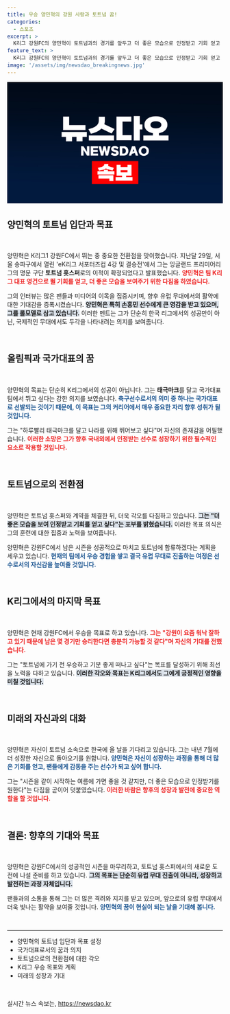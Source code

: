 ```yaml
---
title: 우승 양민혁의 강원 사랑과 토트넘 꿈!
categories:
  - 스포츠
excerpt: >
  K리그 강원FC의 양민혁이 토트넘과의 경기를 앞두고 더 좋은 모습으로 인정받고 기회 얻고 싶다며, 내년 유럽 무대에서의 꿈과 목표를 전했다. 손흥민을 롤모델로 삼고 우승을 향한 의지를 보인 그가 과연 어떤 활약을 펼칠지 기대된다!
feature_text: >
  K리그 강원FC의 양민혁이 토트넘과의 경기를 앞두고 더 좋은 모습으로 인정받고 기회 얻고 싶다며, 내년 유럽 무대에서의 꿈과 목표를 전했다. 손흥민을 롤모델로 삼고 우승을 향한 의지를 보인 그가 과연 어떤 활약을 펼칠지 기대된다!
image: '/assets/img/newsdao_breakingnews.jpg'
---
```


<p><img src="/assets/img/newsdao_breakingnews.jpg" alt="flaretime 속보" /></p>

<h2 data-ke-size="size26">양민혁의 토트넘 입단과 목표</h2>

<p data-ke-size="size16">&nbsp;</p>

<p>양민혁은 K리그1 강원FC에서 뛰는 중 중요한 전환점을 맞이했습니다. 지난달 29일, 서울 송파구에서 열린 'eK리그 서포터즈컵 4강 및 결승전'에서 그는 잉글랜드 프리미어리그의 명문 구단 <strong>토트넘 홋스퍼</strong>로의 이적이 확정되었다고 발표했습니다. <b><span style="color: #ee2323;">양민혁은 팀 K리그 대표 영건으로 뛸 기회를 얻고, 더 좋은 모습을 보여주기 위한 다짐을 하였습니다.</span></b> </p>

<p>그의 인터뷰는 많은 팬들과 미디어의 이목을 집중시키며, 향후 유럽 무대에서의 활약에 대한 기대감을 증폭시켰습니다. <b><span style="background-color: #21538527;">양민혁은 특히 손흥민 선수에게 큰 영감을 받고 있으며, 그를 롤모델로 삼고 있습니다.</span></b> 이러한 멘트는 그가 단순히 한국 리그에서의 성공만이 아닌, 국제적인 무대에서도 두각을 나타내려는 의지를 보여줍니다.</p>

<p data-ke-size="size16">&nbsp;</p>

<h2 data-ke-size="size26">올림픽과 국가대표의 꿈</h2>

<p data-ke-size="size16">&nbsp;</p>

<p>양민혁의 목표는 단순히 K리그에서의 성공이 아닙니다. 그는 <strong>태극마크</strong>를 달고 국가대표팀에서 뛰고 싶다는 강한 의지를 보였습니다. <b><span style="color: #1a5490;">축구선수로서의 의미 중 하나는 국가대표로 선발되는 것이기 때문에, 이 목표는 그의 커리어에서 매우 중요한 자리 향후 성취가 될 것입니다.</span></b></p>

<p>그는 "하루빨리 태극마크를 달고 나라를 위해 뛰어보고 싶다"며 자신의 존재감을 어필했습니다. <b><span style="color: #ee2323;">이러한 소망은 그가 향후 국내외에서 인정받는 선수로 성장하기 위한 필수적인 요소로 작용할 것입니다.</span></b></p>

<p data-ke-size="size16">&nbsp;</p>

<h2 data-ke-size="size26">토트넘으로의 전환점</h2>

<p data-ke-size="size16">&nbsp;</p>

<p>양민혁은 토트넘 홋스퍼와 계약을 체결한 뒤, 더욱 각오를 다짐하고 있습니다. <b><span style="background-color: #21538527;">그는 "더 좋은 모습을 보여 인정받고 기회를 얻고 싶다"는 포부를 밝혔습니다.</span></b> 이러한 목표 의식은 그의 훈련에 대한 집중과 노력을 보여줍니다. </p>

<p>양민혁은 강원FC에서 남은 시즌을 성공적으로 마치고 토트넘에 합류하겠다는 계획을 세우고 있습니다. <b><span style="color: #1a5490;">현재의 팀에서 우승 경험을 쌓고 결국 유럽 무대로 진출하는 여정은 선수로서의 자신감을 높여줄 것입니다.</span></b></p>

<p data-ke-size="size16">&nbsp;</p>

<h2 data-ke-size="size26">K리그에서의 마지막 목표</h2>

<p data-ke-size="size16">&nbsp;</p>

<p>양민혁은 현재 강원FC에서 우승을 목표로 하고 있습니다. <b><span style="color: #ee2323;">그는 "강원이 요즘 워낙 잘하고 있기 때문에 남은 몇 경기만 승리한다면 충분히 가능할 것 같다"며 자신의 기대를 전했습니다.</span></b> </p>

<p>그는 "토트넘에 가기 전 우승하고 기분 좋게 떠나고 싶다"는 목표를 달성하기 위해 최선을 노력을 다하고 있습니다. <b><span style="background-color: #21538527;">이러한 각오와 목표는 K리그에서도 그에게 긍정적인 영향을 미칠 것입니다.</span></b></p>

<p data-ke-size="size16">&nbsp;</p>

<h2 data-ke-size="size26">미래의 자신과의 대화</h2>

<p data-ke-size="size16">&nbsp;</p>

<p>양민혁은 자신이 토트넘 소속으로 한국에 올 날을 기다리고 있습니다. 그는 내년 7월에 더 성장한 자신으로 돌아오기를 원합니다. <b><span style="color: #1a5490;">양민혁은 자신이 성장하는 과정을 통해 더 많은 기회를 얻고, 팬들에게 감동을 주는 선수가 되고 싶어 합니다.</span></b> </p>

<p>그는 "시즌을 같이 시작하는 여름에 가면 좋을 것 같지만, 더 좋은 모습으로 인정받기를 원한다"는 다짐을 곧이어 덧붙였습니다. <b><span style="color: #ee2323;">이러한 바람은 향후의 성장과 발전에 중요한 역할을 할 것입니다.</span></b></p>

<p data-ke-size="size16">&nbsp;</p>

<h2 data-ke-size="size26">결론: 향후의 기대와 목표</h2>

<p data-ke-size="size16">&nbsp;</p>

<p>양민혁은 강원FC에서의 성공적인 시즌을 마무리하고, 토트넘 홋스퍼에서의 새로운 도전에 나설 준비를 하고 있습니다. <b><span style="background-color: #21538527;">그의 목표는 단순히 유럽 무대 진출이 아니라, 성장하고 발전하는 과정 자체입니다.</span></b> </p>

<p>팬들과의 소통을 통해 그는 더 많은 격려와 지지를 받고 있으며, 앞으로의 유럽 무대에서 더욱 빛나는 활약을 보여줄 것입니다. <b><span style="color: #1a5490;">양민혁의 꿈이 현실이 되는 날을 기대해 봅니다.</span></b> </p>

<p data-ke-size="size16">&nbsp;</p>

<hr>

<ul>
<li>양민혁의 토트넘 입단과 목표 설정</li>
<li>국가대표로서의 꿈과 의지</li>
<li>토트넘으로의 전환점에 대한 각오</li>
<li>K리그 우승 목표와 계획</li>
<li>미래의 성장과 기대</li>
</ul>

<p data-ke-size="size16">&nbsp;</p>
실시간 뉴스 속보는, <a href="https://newsdao.kr" rel="dofollow">https://newsdao.kr</a>


